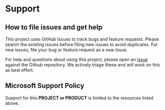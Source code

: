 # Support

## How to file issues and get help  

This project uses GitHub Issues to track bugs and feature requests. Please search the existing
issues before filing new issues to avoid duplicates.  For new issues, file your bug or
feature request as a new Issue.

For help and questions about using this project, please open an [issue](https://github.com/microsoft/azure-data-manager-for-energy-experience-lab/issues/new) against the Github repository. We actively triage these and will work on this as best effort.

## Microsoft Support Policy  

Support for this **PROJECT or PRODUCT** is limited to the resources listed above.
